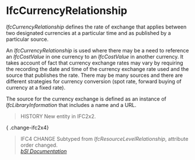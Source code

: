 IfcCurrencyRelationship
=======================
_IfcCurrencyRelationship_ defines the rate of exchange that applies between
two designated currencies at a particular time and as published by a
particular source.  
  
An _IfcCurrencyRelationship_ is used where there may be a need to reference an
_IfcCostValue_ in one currency to an _IfcCostValue_ in another currency. It
takes account of fact that currency exchange rates may vary by requiring the
recording the date and time of the currency exchange rate used and the source
that publishes the rate. There may be many sources and there are different
strategies for currency conversion (spot rate, forward buying of currency at a
fixed rate).  
  
The source for the currency exchange is defined as an instance of
_IfcLibraryInformation_ that includes a name and a URL.  
  
> HISTORY  New entity in IFC2x2.  
  
{ .change-ifc2x4}  
> IFC4 CHANGE  Subtyped from _IfcResourceLevelRelationship_, attribute order
> changed.  
[ _bSI
Documentation_](https://standards.buildingsmart.org/IFC/DEV/IFC4_2/FINAL/HTML/schema/ifccostresource/lexical/ifccurrencyrelationship.htm)


